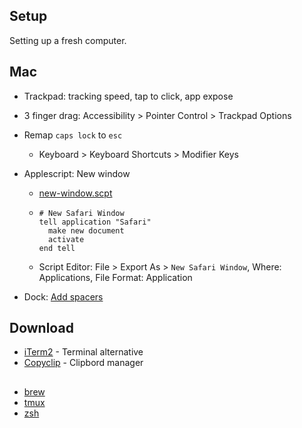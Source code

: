 ## Setup
Setting up a fresh computer.

## Mac
- Trackpad: tracking speed, tap to click, app expose
- 3 finger drag: Accessibility > Pointer Control > Trackpad Options

- Remap `caps lock` to `esc`
    - Keyboard > Keyboard Shortcuts > Modifier Keys
- Applescript: New window
    - [new-window.scpt](https://github.com/rileynwong/dotfiles-old/blob/master/chrome-new-window.scpt)
    -
      ```
      # New Safari Window
      tell application "Safari"
        make new document
        activate
      end tell
      ```
    - Script Editor: File > Export As > `New Safari Window`, Where: Applications, File Format: Application 

 
- Dock: [Add spacers](https://www.macrumors.com/how-to/group-app-icons-macos-dock/)

## Download
- [iTerm2](https://iterm2.com) - Terminal alternative 
- [Copyclip](https://apps.apple.com/us/app/copyclip-clipboard-history/id595191960?mt=12) - Clipbord manager

## 
- [brew](https://brew.sh)
- [tmux](https://github.com/tmux/tmux/wiki)
- [zsh](https://ohmyz.sh/#install) 
